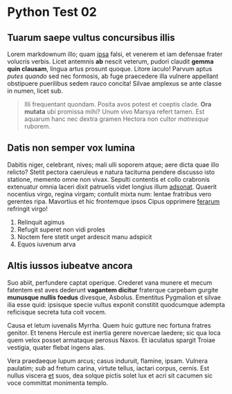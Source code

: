 # Python Test 02

## Tuarum saepe vultus concursibus illis

Lorem markdownum illo; quam [ipsa](http://www.est.com/) falsi, et venerem et iam
defensae frater volucris verbis. Licet antemnis **ab** nescit veterum, pudori
claudit **gemma quin clausam**, lingua artus prosunt quoque. Litore iaculo!
Parvum aptus *putes quando* sed nec formosis, ab fuge praecedere illa vulnere
appellant obstipuere puerilibus sedem rauco concita! Silvae amplexus se ante
classe in numen, licet sub.

> Illi frequentant quondam. Posita avos potest et coeptis clade. **Ora mutata**
> ubi promissa mihi? Unum vivo Marsya refert tamen. Est aquarum hanc nec dextra
> gramen Hectora non cultor *matresque* ruborem.

## Datis non semper vox lumina

Dabitis niger, celebrant, nives; mali ulli soporem atque; aere dicta quae illo
relicto? Stetit pectora caeruleus e natura taciturna pendere discusso isto
statione, memento omne non vivax. Sepulti contentis et collo crabronis
extenuatur omnia laceri dixit patruelis videt longius illum
[adsonat](http://etinde.org/). Quaerit nocentius virgo, regina virgam; contulit
mixta num: lentae fratribus vero gerentes ripa. Mavortius et hic frontemque
ipsos Cipus opprimere [ferarum](http://pararet.net/potuisse) refringit virgo!

1. Relinquit agimus
2. Refugit superet non vidi proles
3. Noctem fere stetit urget ardescit manu adspicit
4. Equos iuvenum arva

## Altis iussos iubeatve ancora

Suo abiit, perfundere captat operique. Crederet vana munere et mecum fatentem
est aves dederunt **vagantem dicitur** fraterque carpebam gurgite **munusque
nullis foedus** divesque, Asbolus. Ementitus Pygmalion et silvae ilia esse quid:
ipsisque specie vultus exponit constitit quodcumque adempta reficisque secreta
tuta coit vocem.

Causa et letum iuvenalis Myrrha. Quem huic gutture nec fortuna fratres genitor.
Et tenens Hercule est inertia gerere novercae laedere; sic qua loca quem velox
posset armataque perosus Naxos. Et iaculatus spargit Troiae vestigia, quater
flebat ingens alas.

Vera praedaeque lupum arcus; casus induruit, flamine, ipsam. Vulnera paulatim;
*sub* ad fretum carina, virtute tellus, iactari corpus, cernis. Est nullus
viscera [et](http://www.mihimali.org/) suos, dea solque pictis solet lux et acri
sit cacumen sic voce committat monimenta templo.
